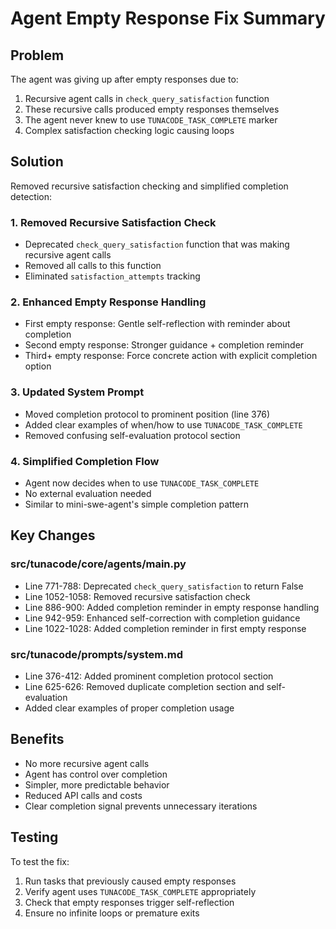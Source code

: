 # Agent Empty Response Fix Summary

## Problem
The agent was giving up after empty responses due to:
1. Recursive agent calls in `check_query_satisfaction` function
2. These recursive calls produced empty responses themselves
3. The agent never knew to use `TUNACODE_TASK_COMPLETE` marker
4. Complex satisfaction checking logic causing loops

## Solution
Removed recursive satisfaction checking and simplified completion detection:

### 1. Removed Recursive Satisfaction Check
- Deprecated `check_query_satisfaction` function that was making recursive agent calls
- Removed all calls to this function
- Eliminated `satisfaction_attempts` tracking

### 2. Enhanced Empty Response Handling
- First empty response: Gentle self-reflection with reminder about completion
- Second empty response: Stronger guidance + completion reminder
- Third+ empty response: Force concrete action with explicit completion option

### 3. Updated System Prompt
- Moved completion protocol to prominent position (line 376)
- Added clear examples of when/how to use `TUNACODE_TASK_COMPLETE`
- Removed confusing self-evaluation protocol section

### 4. Simplified Completion Flow
- Agent now decides when to use `TUNACODE_TASK_COMPLETE`
- No external evaluation needed
- Similar to mini-swe-agent's simple completion pattern

## Key Changes

### src/tunacode/core/agents/main.py
- Line 771-788: Deprecated `check_query_satisfaction` to return False
- Line 1052-1058: Removed recursive satisfaction check
- Line 886-900: Added completion reminder in empty response handling
- Line 942-959: Enhanced self-correction with completion guidance
- Line 1022-1028: Added completion reminder in first empty response

### src/tunacode/prompts/system.md
- Line 376-412: Added prominent completion protocol section
- Line 625-626: Removed duplicate completion section and self-evaluation
- Added clear examples of proper completion usage

## Benefits
- No more recursive agent calls
- Agent has control over completion
- Simpler, more predictable behavior
- Reduced API calls and costs
- Clear completion signal prevents unnecessary iterations

## Testing
To test the fix:
1. Run tasks that previously caused empty responses
2. Verify agent uses `TUNACODE_TASK_COMPLETE` appropriately
3. Check that empty responses trigger self-reflection
4. Ensure no infinite loops or premature exits
